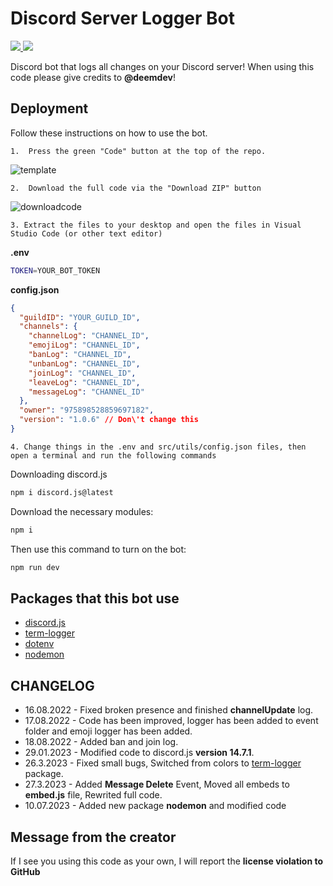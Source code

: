 # Discord Server Logger Bot

<p align="left">
<a href="https://github.com/sponsors/DEEM-0001" target"_blank"> <img src="https://img.shields.io/github/sponsors/DEEM-0001?label=Sponsors&logo=GitHub%20Sponsors&style=for-the-badge" /> </a>
<a href="https://github.com/DEEM-0001/Logger-Bot" target"_blank"> <img src="https://img.shields.io/github/contributors/DEEM-0001/Logger-Bot?color=dark-green&logo=GITHUB&style=for-the-badge" /> </a>

Discord bot that logs all changes on your Discord server! When using this code please give credits to **@deemdev**!

## Deployment

Follow these instructions on how to use the bot.

    1.  Press the green "Code" button at the top of the repo.

![template](https://cdn.discordapp.com/attachments/1008855081489268857/1008856275100106752/HNp.png)

    2.  Download the full code via the "Download ZIP" button

![downloadcode](https://cdn.discordapp.com/attachments/1008855081489268857/1008856994838491177/hdg.png)

    3. Extract the files to your desktop and open the files in Visual Studio Code (or other text editor)

**.env**

```bash
TOKEN=YOUR_BOT_TOKEN
```

**config.json**

```json
{
  "guildID": "YOUR_GUILD_ID",
  "channels": {
    "channelLog": "CHANNEL_ID",
    "emojiLog": "CHANNEL_ID",
    "banLog": "CHANNEL_ID",
    "unbanLog": "CHANNEL_ID",
    "joinLog": "CHANNEL_ID",
    "leaveLog": "CHANNEL_ID",
    "messageLog": "CHANNEL_ID"
  },
  "owner": "975898528859697182",
  "version": "1.0.6" // Don\'t change this
}
```

    4. Change things in the .env and src/utils/config.json files, then open a terminal and run the following commands

Downloading discord.js

```bash
npm i discord.js@latest
```

Download the necessary modules:

```bash
npm i
```

Then use this command to turn on the bot:

```bash
npm run dev
```

## Packages that this bot use

- [discord.js](https://www.npmjs.com/package/discord.js)
- [term-logger](https://www.npmjs.com/package/term-logger)
- [dotenv](https://www.npmjs.com/package/dotenv)
- [nodemon](https://www.npmjs.com/package/nodemon)

## CHANGELOG

- 16.08.2022 - Fixed broken presence and finished
  **channelUpdate** log.
- 17.08.2022 - Code has been improved, logger has been added to event folder and emoji logger has been added.
- 18.08.2022 - Added ban and join log.
- 29.01.2023 - Modified code to discord.js **version 14.7.1**.
- 26.3.2023 - Fixed small bugs, Switched from colors to [term-logger](https://www.npmjs.com/package/term-logger) package.
- 27.3.2023 - Added **Message Delete** Event, Moved all embeds to **embed.js** file, Rewrited full code.
- 10.07.2023 - Added new package **nodemon** and modified code

## Message from the creator

If I see you using this code as your own, I will report the **license violation to GitHub**
